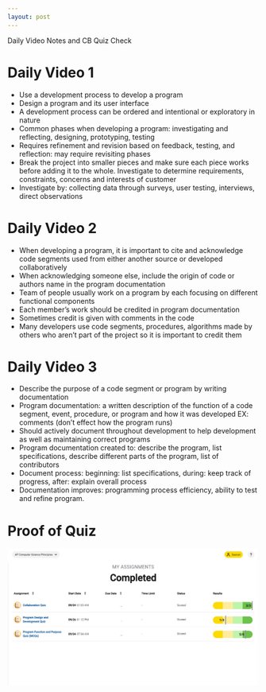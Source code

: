 ```yaml
---
layout: post
---
```

<span class="underline">Daily Video Notes and CB Quiz Check</span> 

  # Daily Video 1
- Use a development process to develop a program
- Design a program and its user interface
- A development process can be ordered and intentional or exploratory in nature
- Common phases when developing a program: investigating and reflecting, designing, prototyping, testing
- Requires refinement and revision based on feedback, testing, and reflection: may require revisiting phases
- Break the project into smaller pieces and make sure each piece works before adding it to the whole. Investigate to determine requirements, constraints, concerns and interests of customer
- Investigate by: collecting data through surveys, user testing, interviews, direct observations

# Daily Video 2 
- When developing a program, it is important to cite and acknowledge code segments used from either another source or developed collaboratively
- When acknowledging someone else, include the origin of code or authors name in the program documentation
- Team of people usually work on a program by each focusing on different functional components
- Each member’s work should be credited in program documentation
- Sometimes credit is given with comments in the code
- Many developers use code segments, procedures, algorithms made by others who aren’t part of the project so it is important to credit them 
# Daily Video 3 
- Describe the purpose of a code segment or program by writing documentation
- Program documentation: a written description of the function of a code segment, event, procedure, or program and how it was developed EX: comments (don’t effect how the program runs)
- Should actively document throughout development to help development as well as maintaining correct programs
- Program documentation created to: describe the program, list specifications, describe different parts of the program, list of contributors
- Document process: beginning: list specifications, during: keep track of progress, after: explain overall process
- Documentation improves: programming process efficiency, ability to test and refine program.

# Proof of Quiz
<img src="images/CBQUIZ.jpg"> 
